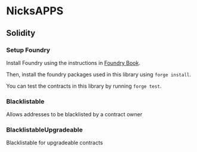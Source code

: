 # NicksAPPS

## Solidity
### Setup Foundry
Install Foundry using the instructions in [Foundry Book](https://book.getfoundry.sh/getting-started/installation).

Then, install the foundry packages used in this library using `forge install`.

You can test the contracts in this library by running `forge test`.

### Blacklistable
Allows addresses to be blacklisted by a contract owner

### BlacklistableUpgradeable
Blacklistable for upgradeable contracts
